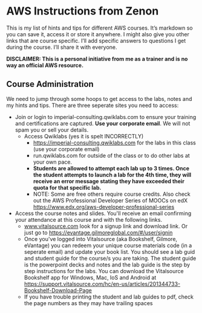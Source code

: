 # AWS Instructions from Zenon

This is my list of hints and tips for different AWS courses. It’s markdown so you can save it, access it or store it anywhere. I might also give you other links that are course specific. I’ll add specific answers to questions I get during the course. I’ll share it with everyone.

**DISCLAIMER: This is a personal initiative from me as a trainer and is no way an official AWS resource.**

## Course Administration

We need to jump through some hoops to get access to the labs, notes and my hints and tips. There are three seperate sites you need to access:

- Join or login to imperial-consulting.qwiklabs.com to ensure your training and certifications are captured. **Use your corporate email**. We will not spam you or sell your details. 
    - Access Qwiklabs (yes it is spelt INCORRECTLY) 
        - https://imperial-consulting.qwiklabs.com for the labs in this class (use your corporate email)
        - run.qwiklabs.com for outside of the class or to do other labs at your own pace. 
        - **Students are allowed to attempt each lab up to 3 times. Once the student attempts to launch a lab for the 4th time, they will receive an error message stating they have exceeded their quota for that specific lab.**
        - NOTE: Some are free others require course credits. Also check out the AWS Professional Developer Series of MOOCs on edX https://www.edx.org/aws-developer-professional-series 
- Access the course notes and slides. You'll receive an email confirming your attendance at this course and with the following links.
    - www.vitalsource.com look for a signup link and download link. Or just go to https://evantage.gilmoreglobal.com/#/user/signin
    - Once you've logged into Vitalsource (aka Bookshelf, Gilmore, eVantage) you can redeem your unique course materials code (in a seperate email) and update your book list. You should see a lab guid and student guide for the course/s you are taking. The student guide is the powerpoint decks and notes and the lab guide is the step by step instructions for the labs.
    You can download the Vitalsource Bookshelf app for Windows, Mac, IoS and Android at https://support.vitalsource.com/hc/en-us/articles/201344733-Bookshelf-Download-Page
    - If you have trouble printing the student and lab guides to pdf, check the page numbers as they may have trailing spaces
